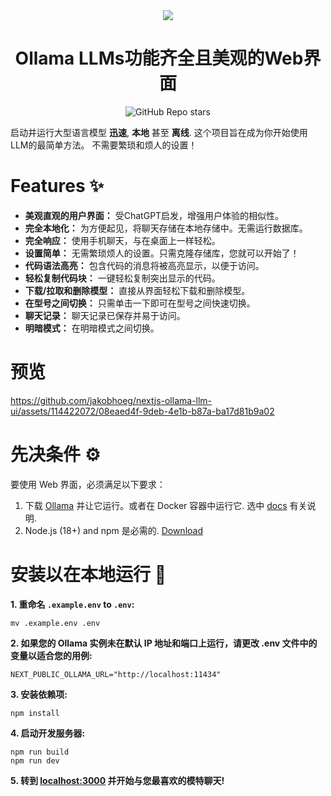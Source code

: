 <div align="center">
  <img src="ollama-nextjs-ui.gif">
</div>

<h1 align="center">
  Ollama LLMs功能齐全且美观的Web界面
</h1>

<div align="center">
  
![GitHub Repo stars](https://img.shields.io/github/stars/jakobhoeg/nextjs-ollama-llm-ui)
  
</div>


启动并运行大型语言模型 **迅速**, **本地** 甚至 **离线**.
这个项目旨在成为你开始使用LLM的最简单方法。 不需要繁琐和烦人的设置！

# Features ✨

- **美观直观的用户界面：** 受ChatGPT启发，增强用户体验的相似性。
- **完全本地化：** 为方便起见，将聊天存储在本地存储中。无需运行数据库。
- **完全响应：** 使用手机聊天，与在桌面上一样轻松。
- **设置简单：** 无需繁琐烦人的设置。只需克隆存储库，您就可以开始了！
- **代码语法高亮：** 包含代码的消息将被高亮显示，以便于访问。
- **轻松复制代码块：** 一键轻松复制突出显示的代码。
- **下载/拉取和删除模型：** 直接从界面轻松下载和删除模型。
- **在型号之间切换：** 只需单击一下即可在型号之间快速切换。
- **聊天记录：** 聊天记录已保存并易于访问。
- **明暗模式：** 在明暗模式之间切换。

# 预览

https://github.com/jakobhoeg/nextjs-ollama-llm-ui/assets/114422072/08eaed4f-9deb-4e1b-b87a-ba17d81b9a02

# 先决条件 ⚙️

要使用 Web 界面，必须满足以下要求：

1. 下载 [Ollama](https://ollama.com/download) 并让它运行。或者在 Docker 容器中运行它. 选中 [docs](https://github.com/ollama/ollama) 有关说明.
2. Node.js (18+) and npm 是必需的. [Download](https://nodejs.org/en/download)

# 安装以在本地运行 📖

**1. 重命名 `.example.env` to `.env`:** 

```
mv .example.env .env
```

**2. 如果您的 Ollama 实例未在默认 IP 地址和端口上运行，请更改 .env 文件中的变量以适合您的用例:**

```
NEXT_PUBLIC_OLLAMA_URL="http://localhost:11434"
```

**3. 安装依赖项:**

```
npm install
```

**4. 启动开发服务器:**

```
npm run build
npm run dev
```

**5. 转到 [localhost:3000](http://localhost:3000) 并开始与您最喜欢的模特聊天!**


